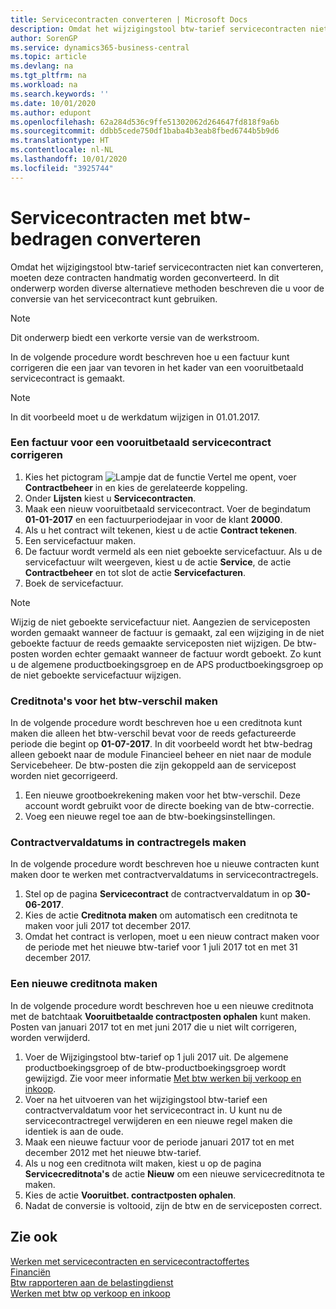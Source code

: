 ```yaml
---
title: Servicecontracten converteren | Microsoft Docs
description: Omdat het wijzigingstool btw-tarief servicecontracten niet kan converteren, moeten deze contracten handmatig worden geconverteerd. In dit onderwerp worden diverse alternatieve methoden beschreven die u voor de conversie van het servicecontract kunt gebruiken.
author: SorenGP
ms.service: dynamics365-business-central
ms.topic: article
ms.devlang: na
ms.tgt_pltfrm: na
ms.workload: na
ms.search.keywords: ''
ms.date: 10/01/2020
ms.author: edupont
ms.openlocfilehash: 62a284d536c9ffe51302062d264647fd818f9a6b
ms.sourcegitcommit: ddbb5cede750df1baba4b3eab8fbed6744b5b9d6
ms.translationtype: HT
ms.contentlocale: nl-NL
ms.lasthandoff: 10/01/2020
ms.locfileid: "3925744"
---
```

# <a name="convert-service-contracts-that-include-vat-amounts"></a>Servicecontracten met btw-bedragen converteren
Omdat het wijzigingstool btw-tarief servicecontracten niet kan converteren, moeten deze contracten handmatig worden geconverteerd. In dit onderwerp worden diverse alternatieve methoden beschreven die u voor de conversie van het servicecontract kunt gebruiken.  

> [!NOTE]  
>  Dit onderwerp biedt een verkorte versie van de werkstroom.  

 In de volgende procedure wordt beschreven hoe u een factuur kunt corrigeren die een jaar van tevoren in het kader van een vooruitbetaald servicecontract is gemaakt.  

> [!NOTE]  
>  In dit voorbeeld moet u de werkdatum wijzigen in 01.01.2017.  

### <a name="to-correct-an-invoice-for-a-prepaid-service-contract"></a>Een factuur voor een vooruitbetaald servicecontract corrigeren  
1. Kies het pictogram ![Lampje dat de functie Vertel me opent](media/ui-search/search_small.png "Vertel me wat u wilt doen"), voer **Contractbeheer** in en kies de gerelateerde koppeling.  
2. Onder **Lijsten** kiest u **Servicecontracten**.  
3. Maak een nieuw vooruitbetaald servicecontract. Voer de begindatum **01-01-2017** en een factuurperiodejaar in voor de klant **20000**.  
4. Als u het contract wilt tekenen, kiest u de actie **Contract tekenen**.  
5. Een servicefactuur maken.
6. De factuur wordt vermeld als een niet geboekte servicefactuur. Als u de servicefactuur wilt weergeven, kiest u de actie **Service**, de actie **Contractbeheer** en tot slot de actie **Servicefacturen**.  
7. Boek de servicefactuur.  

> [!NOTE]  
>  Wijzig de niet geboekte servicefactuur niet. Aangezien de serviceposten worden gemaakt wanneer de factuur is gemaakt, zal een wijziging in de niet geboekte factuur de reeds gemaakte serviceposten niet wijzigen. De btw-posten worden echter gemaakt wanneer de factuur wordt geboekt. Zo kunt u de algemene productboekingsgroep en de APS productboekingsgroep op de niet geboekte servicefactuur wijzigen.  

### <a name="to-create-a-credit-memo-for-vat-difference"></a>Creditnota's voor het btw-verschil maken  
In de volgende procedure wordt beschreven hoe u een creditnota kunt maken die alleen het btw-verschil bevat voor de reeds gefactureerde periode die begint op **01-07-2017**. In dit voorbeeld wordt het btw-bedrag alleen geboekt naar de module Financieel beheer en niet naar de module Servicebeheer. De btw-posten die zijn gekoppeld aan de servicepost worden niet gecorrigeerd.  

1. Een nieuwe grootboekrekening maken voor het btw-verschil. Deze account wordt gebruikt voor de directe boeking van de btw-correctie.  
2. Voeg een nieuwe regel toe aan de btw-boekingsinstellingen.  

### <a name="to-create-contract-expiration-dates-in-contract-lines"></a>Contractvervaldatums in contractregels maken  
In de volgende procedure wordt beschreven hoe u nieuwe contracten kunt maken door te werken met contractvervaldatums in servicecontractregels.  

1. Stel op de pagina **Servicecontract** de contractvervaldatum in op **30-06-2017**.  
2. Kies de actie **Creditnota maken** om automatisch een creditnota te maken voor juli 2017 tot december 2017.  
3. Omdat het contract is verlopen, moet u een nieuw contract maken voor de periode met het nieuwe btw-tarief voor 1 juli 2017 tot en met 31 december 2017.  

### <a name="to-create-a-new-credit-memo"></a>Een nieuwe creditnota maken  
In de volgende procedure wordt beschreven hoe u een nieuwe creditnota met de batchtaak **Vooruitbetaalde contractposten ophalen** kunt maken. Posten van januari 2017 tot en met juni 2017 die u niet wilt corrigeren, worden verwijderd.  

1. Voer de Wijzigingstool btw-tarief op 1 juli 2017 uit. De algemene productboekingsgroep of de btw-productboekingsgroep wordt gewijzigd. Zie voor meer informatie [Met btw werken bij verkoop en inkoop](finance-work-with-vat.md).  
2. Voer na het uitvoeren van het wijzigingstool btw-tarief een contractvervaldatum voor het servicecontract in. U kunt nu de servicecontractregel verwijderen en een nieuwe regel maken die identiek is aan de oude.  
3. Maak een nieuwe factuur voor de periode januari 2017 tot en met december 2012 met het nieuwe btw-tarief.  
4. Als u nog een creditnota wilt maken, kiest u op de pagina **Servicecreditnota's** de actie **Nieuw** om een nieuwe servicecreditnota te maken.  
5. Kies de actie **Vooruitbet. contractposten ophalen**.  
6. Nadat de conversie is voltooid, zijn de btw en de serviceposten correct.  

## <a name="see-also"></a>Zie ook  
[Werken met servicecontracten en servicecontractoffertes](service-how-to-create-service-contracts-and-service-contract-quotes.md)  
[Financiën](finance.md)  
[Btw rapporteren aan de belastingdienst](finance-how-report-vat.md)  
[Werken met btw op verkoop en inkoop](finance-work-with-vat.md)  
